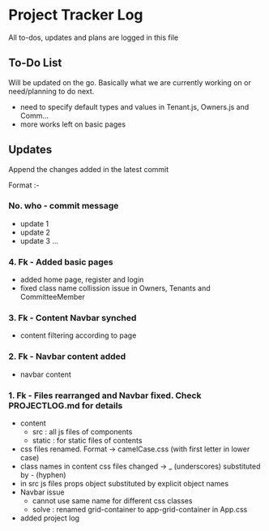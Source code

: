 # Project Tracker Log

All to-dos, updates and plans are logged in this file

## To-Do List
Will be updated on the go. Basically what we are currently working on or need/planning to do next.

* need to specify default types and values in Tenant.js, Owners.js and Comm...
* more works left on basic pages

## Updates
Append the changes added in the latest commit

Format :-
### No. who - commit message
* update 1
* update 2
* update 3 ...

### 4. Fk - Added basic pages
* added home page, register and login
* fixed class name collission issue in Owners, Tenants and CommitteeMember

### 3. Fk - Content Navbar synched
* content filtering according to page

### 2. Fk - Navbar content added
* navbar content

### 1. Fk - Files rearranged and Navbar fixed. Check PROJECTLOG.md for details
* content
    * src : all js files of components
    * static : for static files of contents
* css files renamed. Format -> camelCase.css (with first letter in lower case)
* class names in content css files changed -> _ (underscores) substituted by - (hyphen)
* in src js files props object substituted by explicit object names
* Navbar issue 
    * cannot use same name for different css classes
    * solve : renamed grid-container to app-grid-container in App.css
* added project log
